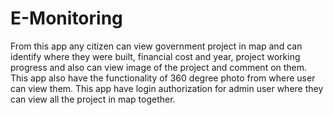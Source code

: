 # E-Monitoring
From this app any citizen can view government project in map and can identify where they were built, financial cost and year, project working progress 
and also can view image of the project and comment on them. This app also have the functionality of 360 degree photo from where user can view them.
This app have login authorization for admin user where they can view all the project in map together.
